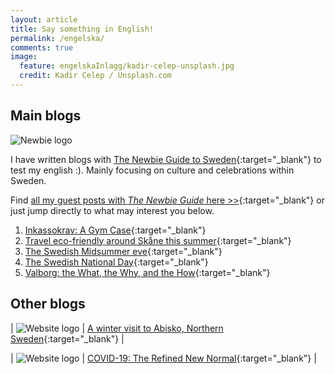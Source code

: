 ```yaml
---
layout: article
title: Say something in English!
permalink: /engelska/
comments: true
image:
  feature: engelskaInlagg/kadir-celep-unsplash.jpg
  credit: Kadir Celep / Unsplash.com
---
```


## Main blogs

<img src="https://i1.wp.com/www.thenewbieguide.se/wp-content/uploads/2019/10/thenewbiefull-v2.png?resize=305%2C138&ssl=1" alt="Newbie logo"/>

I have written blogs with [The Newbie Guide to Sweden](https://www.thenewbieguide.se/){:target="_blank"} to test my english :). Mainly focusing on culture and celebrations within Sweden.

Find [all my guest posts with *The Newbie Guide* here >>](https://www.thenewbieguide.se/author/joseph/){:target="_blank"} or just jump directly to what may interest you below.

<!-- Place latest posts on top of the list below -->
1. [Inkassokrav: A Gym Case](https://www.thenewbieguide.se/inkassokrav-a-gym-case/){:target="_blank"}
1. [Travel eco-friendly around Skåne this summer](https://www.thenewbieguide.se/eco-travel-around-skane/){:target="_blank"}
1. [The Swedish Midsummer eve](https://www.thenewbieguide.se/midsummer-and-how-it-is-supposed-to-be/){:target="_blank"}
1. [The Swedish National Day](https://www.thenewbieguide.se/the-swedish-national-day/){:target="_blank"}
1. [Valborg: the What, the Why, and the How](https://www.thenewbieguide.se/valborg-the-what-the-why-and-the-how/){:target="_blank"}

## Other blogs

| <img src="https://www.goworldtravel.com/wp-content/uploads/2020/05/go-world-travel-logo.png" alt="Website logo"/>  | [A winter visit to Abisko, Northern Sweden](https://www.goworldtravel.com/abisko-sweden-arctic-circle/){:target="_blank"} |

| <img src="https://www.ananthologyofcovid-19.com/wp-content/uploads/2020/04/covid-logo.png" alt="Website logo"/> | [COVID-19: The Refined New Normal](https://www.ananthologyofcovid-19.com/covid-19-the-refined-new-normal/){:target="_blank"} |
